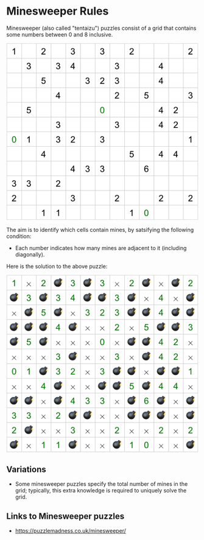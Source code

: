 # Minesweeper Rules

Minesweeper (also called "tentaizu") puzzles consist of a grid that contains some numbers between 0 and 8 inclusive.

![Example minesweeper puzzle](minesweeper.png "Example minesweeper puzzle")

The aim is to identify which cells contain mines, by satsifying the following condition:

* Each number indicates how many mines are adjacent to it (including diagonally).

Here is the solution to the above puzzle:

![Example minesweeper puzzle solution](minesweeper_sol.png "Example minesweeper puzzle solution")

## Variations

* Some minesweeper puzzles specify the total number of mines in the grid; typically, this extra knowledge is required to uniquely solve the grid.

## Links to Minesweeper puzzles

* https://puzzlemadness.co.uk/minesweeper/
